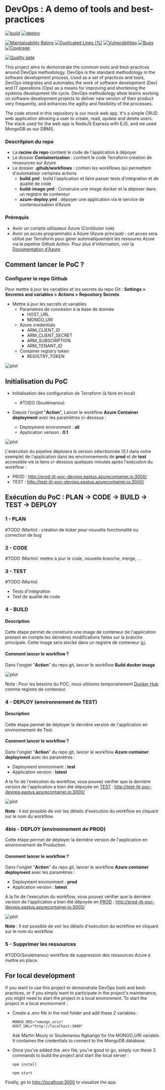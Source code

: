 # DevOps : A demo of tools and best-practices

[![build](https://github.com/martinmouly/poc-devops-itt/actions/workflows/build.yml/badge.svg)](https://github.com/martinmouly/poc-devops-itt/actions/workflows/build.yml)
[![deploy](https://github.com/martinmouly/poc-devops-itt/actions/workflows/deploy.yml/badge.svg)](https://github.com/martinmouly/poc-devops-itt/actions/workflows/deploy.yml)





[![Maintainability Rating](https://sonarcloud.io/api/project_badges/measure?project=martinmouly_poc-devops-itt&metric=sqale_rating)](https://sonarcloud.io/summary/new_code?id=martinmouly_poc-devops-itt)
[![Duplicated Lines (%)](https://sonarcloud.io/api/project_badges/measure?project=martinmouly_poc-devops-itt&metric=duplicated_lines_density)](https://sonarcloud.io/summary/new_code?id=martinmouly_poc-devops-itt)
[![Vulnerabilities](https://sonarcloud.io/api/project_badges/measure?project=martinmouly_poc-devops-itt&metric=vulnerabilities)](https://sonarcloud.io/summary/new_code?id=martinmouly_poc-devops-itt)
[![Bugs](https://sonarcloud.io/api/project_badges/measure?project=martinmouly_poc-devops-itt&metric=bugs)](https://sonarcloud.io/summary/new_code?id=martinmouly_poc-devops-itt)
[![Coverage](https://sonarcloud.io/api/project_badges/measure?project=martinmouly_poc-devops-itt&metric=coverage)](https://sonarcloud.io/summary/new_code?id=martinmouly_poc-devops-itt)

[![Quality gate](https://sonarcloud.io/api/project_badges/quality_gate?project=martinmouly_poc-devops-itt)](https://sonarcloud.io/summary/new_code?id=martinmouly_poc-devops-itt)  




This project aims to demonstrate the common tools and best-practices around DevOps methodology. DevOps is the standard methodology in the software development process. Used as a set of practices and tools, DevOps integrates and automates the work of software development (Dev) and IT operations (Ops) as a means for improving and shortening the systems development life cycle. DevOps methodology allow teams working on software development projects to deliver new version of their product very frequently, and enhances the agility and flexibility of the processes.


The code stored in this repository is our mock web app. It's a simple CRUD web application allowing a user to create, read, update and delete users. The stack used for the web app is NodeJS Express with EJS, and we used MongoDB as our DBMS.

### Descritpion du repo

- La **racine de repo** contient le code de l'application à dépoyer
- Le dossier **Containerization** : contient le code Terraform création de ressources sur Azure
- Le dossier **.gihub/workflows** : contien les workflows qui permettent d'automatiser certaines actions
  - **build.yml** : build l'application et faire passer tests d'intégration et de qualité de code
  - **build-image.yml** : Construire une image docker et la déposer dans un registre de conteneur
  - **azure-deploy.yml** : dépoyer une application via le service de conteneurisation d'Azure

### Prérequis

- Avoir un compte utilisateur Azure (Contibutor role)
- Avoir un accès programmatic à Azure (Azure principal) : cet acces sera utilisé par Terraform pour gérer automatiquement les ressoures Azure via le pipeline Github Action.
Pour plus d'information, voir la [Documentation d'Azure](https://learn.microsoft.com/en-us/azure/developer/terraform/authenticate-to-azure?tabs=bash#create-a-service-principal)

## Comment lancer le PoC ?

### Configurer le repo Github

Pour mettre à jour les variables et les secrets du repo Git : **Settings > Secretes and variables > Actions > Repository Secrets**

- Mettre à jour les secrets et variables
  - Paramètres de connexion à la base de donnée
    - HOST_URL
    - MONGO_URI
  - Azure credentials
    - ARM_CLIENT_ID
    - ARM_CLIENT_SECRET
    - ARM_SUBSCRIPTION
    - ARM_TENANT_ID
  - Container registry token
    - REGISTRY_TOKEN 

![plot](./images/secrets-settings.png)

## Initialisation du PoC

- Initialisation des configuration de Terraform (à faire en local)
  - #TODO (Soulémanou)

- Depuis l'onglet "**Action**", Lancer le workflow **Azure Container deployment** avec les paramètres ci-dessous :
  - Deployment environment : **all**
  - Application version : **0.1**

![plot](./images/all-initialisation.png)

L'exécution du pipeline déploiera la version sélectionnée (0.1 dans notre exemple) de l'application dans les environnements de **prod** et de **test** accessible vie la liens ci-dessous quelques minutes après l'exécution du workflow :

- PROD : <http://prod-itt-poc-devops.eastus.azurecontainer.io:3000/>
- TEST : <http://test-itt-poc-devops.eastus.azurecontainer.io:3000/>

## Exécution du PoC : PLAN -> CODE -> BUILD -> TEST -> DEPLOY

### 1 - PLAN

#TODO (Martin) : création de ticker pour nouvelle fonctionalité ou correction de bug

### 2 - CODE

#TODO (Martin): mettre à jour le code, nouvelle branche, merge, ...

### 3 - TEST

#TODO (Martin)

- Tests d'intégration
- Test de qualité de code

### 4 - BUILD

#### Description

Cette étape permet de construire une image de conteneur de l'application prenant en compte les dernières modifications faites sur la branche principale. Cette image sera stocké dans un registre de conteneur [ici](https://hub.docker.com/r/sngbango/app-poc/tags).

#### Comment lancer le workflow ?

Dans l'onglet "**Action**" du repo git, lancer le workflow **Build docker image**

![plot](./images/Docker-build-workflow.png)

Note : Pour les besoins du POC, nous utilisons temporairement [Docker Hub](https://hub.docker.com/r/sngbango/app-poc/tags) comme registre de conteneur.

### 4 - DEPLOY (environnement de TEST)

#### Description

Cette étape permet de déployer la dernière version de l'application en environnement de Test.

#### Comment lancer le workflow ?

Dans l'onglet "**Action**" du repo git, lancer le workflow **Azure container deployment** avec les paramètres :

- Deployment environment : **test**
- Application version : **latest**

A la fin de l'exécution du workflow, vous pouvez vérifier que la dernière version de l'application a bien été dépoyée en [TEST](http://test-itt-poc-devops.eastus.azurecontainer.io:3000/) : <http://test-itt-poc-devops.eastus.azurecontainer.io:3000/>

![plot](./images/latest-test-deploy.png)

**Note** : Il est possible de voir les détails d'exécution du workflow en cliquant sur le nom du workflow.

### 4bis - DEPLOY (environnement de PROD)

Cette étape permet de déployer la dernière version de l'application en environnement de Production.

#### Comment lancer le workflow ?

Dans l'onglet "**Action**" du repo git, lancer le workflow **Azure container deployment** avec les paramètres :

- Deployment environment : **prod**
- Application version : **latest**

A la fin de l'exécution du workflow, vous pouvez vérifier que la dernière version de l'application a bien été dépoyée en [PROD](http://prod-itt-poc-devops.eastus.azurecontainer.io:3000/) : <http://prod-itt-poc-devops.eastus.azurecontainer.io:3000/>

![plot](./images/latest-prod-depoyment.png)

**Note** : Il est possible de voir les détails d'exécution du workflow en cliquant sur le nom du workflow.


### 5 - Supprimer les ressources

#TODO(Soulémanou) workflow de suppression des ressources Azure à mettre en place.

## For local development

If you want to use this project to demonstrate DevOps tools and best-practices, or if you simply want to participate in the project's maintenance, you might need to start the project in a local environment.
To start the project in a local environment : 

- Create a .env file in the root folder and add these 2 variables :
  ```
  MONGO_URI="<mongo_uri>"
  HOST_URL="http://localhost:3000"
  ```
  Ask Martin Mouly or Soulemanou Ngbango for the MONGO_URI variable. It containes the credentials to connect to the MongoDB database.

- Once you've added the .env file, you're good to go, simply run these 2 commands to build the project and start the local server :
  ```
  npm install
  ```
  ```
  npm start
  ```

Finally, go to <http://localhost:3000> to visualize the app.